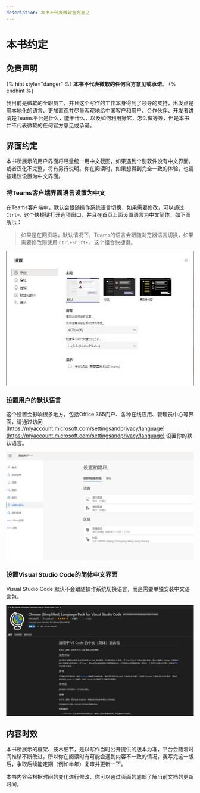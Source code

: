 ```yaml
---
description: 本书不代表微软官方意见
---
```


# 本书约定

## 免责声明

{% hint style="danger" %}
**本书不代表微软的任何官方意见或承诺**。
{% endhint %}

我目前是微软的全职员工，并且这个写作的工作本身得到了领导的支持，出发点是用本地化的语言、更加直观并尽量客观地给中国客户和用户、合作伙伴、开发者讲清楚Teams平台是什么，能干什么，以及如何利用好它，怎么做等等，但是本书并不代表微软的任何官方意见或承诺。

## 界面约定

本书所展示的用户界面将尽量统一用中文截图，如果遇到个别软件没有中文界面，或者汉化不完整，将有另行说明。你在阅读时，如果想得到完全一致的体验，也请按建议设置为中文界面。

### 将Teams客户端界面语言设置为中文

在Teams客户端中，默认会跟随操作系统语言切换，如果需要修改，可以通过`Ctrl+，`这个快捷键打开选项窗口，并且在首页上面设置语言为中文简体，如下图所示：

> 如果是在网页端，默认情况下，Teams的语言会跟随浏览器语言切换，如果需要修改则使用 `Ctrl+Shift+，` 这个组合快捷键。

![](../.gitbook/assets/image%20%288%29.png)

### 设置用户的默认语言

这个设置会影响很多地方，包括Office 365门户、各种在线应用、管理员中心等界面，请通过访问 [https://myaccount.microsoft.com/settingsandprivacy/language](https://myaccount.microsoft.com/settingsandprivacy/language) 设置你的默认语言。

![](../.gitbook/assets/image%20%281%29.png)

### 设置Visual Studio Code的简体中文界面

Visual Studio Code 默认不会跟随操作系统切换语言，而是需要单独安装中文语言包。

![](../.gitbook/assets/image%20%284%29.png)

## 内容时效

本书所展示的框架、技术细节，是以写作当时公开提供的版本为准，平台会随着时间推移不断改进，所以你在阅读时有可能会遇到内容不一致的情况，我写完这一版后，争取后续能定期（例如半年）复审并更新一下。

本书内容会根据时间的变化进行修改，你可以通过页面的底部了解当前文档的更新时间。





